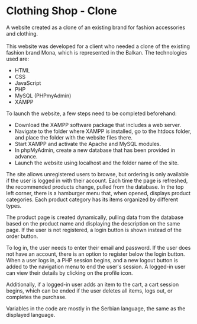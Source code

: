 # Clothing Shop - Clone<br>
A website created as a clone of an existing brand for fashion accessories and clothing.<br><br>
This website was developed for a client who needed a clone of the existing fashion brand Mona, which is represented in the Balkan. The technologies used are:

* HTML
* CSS
* JavaScript
* PHP
* MySQL (PHPmyAdmin)
* XAMPP

To launch the website, a few steps need to be completed beforehand:

* Download the XAMPP software package that includes a web server.
* Navigate to the folder where XAMPP is installed, go to the htdocs folder, and place the folder with the website files there.
* Start XAMPP and activate the Apache and MySQL modules.
* In phpMyAdmin, create a new database that has been provided in advance.
* Launch the website using localhost and the folder name of the site.

The site allows unregistered users to browse, but ordering is only available if the user is logged in with their account. Each time the page is refreshed, the recommended products change, pulled from the database. In the top left corner, there is a hamburger menu that, when opened, displays product categories. Each product category has its items organized by different types.

The product page is created dynamically, pulling data from the database based on the product name and displaying the description on the same page. If the user is not registered, a login button is shown instead of the order button.

To log in, the user needs to enter their email and password. If the user does not have an account, there is an option to register below the login button. When a user logs in, a PHP session begins, and a new logout button is added to the navigation menu to end the user's session. A logged-in user can view their details by clicking on the profile icon.

Additionally, if a logged-in user adds an item to the cart, a cart session begins, which can be ended if the user deletes all items, logs out, or completes the purchase.

Variables in the code are mostly in the Serbian language, the same as the displayed language.
